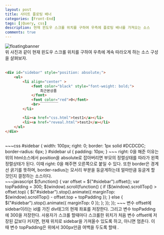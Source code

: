 ```yaml
---
layout: post
title: 사이트 플로팅 배너
categories: [Front-End]
tags: [jQuery, css]
description: 현재 윈도우 스크롤 위치를 구하여 우측에 플로팅 배너를 가져오는 소스
comments: true
---
```


![floatingbanner](https://user-images.githubusercontent.com/36055500/57909698-78f5ba00-78be-11e9-85c2-0f84c2bfec6d.PNG)  
위 사진과 같이 현재 윈도우 스크롤 위치를 구하여 우측에 계속 따라오게 하는 소스 구성을 살펴보자.  
<br>  
~~~html
<div id="sidebar" style="position: absolute;">	
	<ul>
		<li align="center" >
			<font color="black" style="font-weight: bold;">
				최근본상품
			</font>
			<font color="red">0</font>
			<br>￣￣￣￣￣
		</li>

		<li><a href="css.html">test1</a></li>
		<li><a href="reveal.html">test2</a></li> 
	</ul>
</div>
~~~  
<br>  
~~~css
#sidebar { 
	width: 100px; 
	right: 0;
	border: 1px solid #DCDCDC;
	border-radius: 6px;
}
#sidebar ul { 
	padding: 10px; 
}
~~~  
right: 0을 해준 이유는 위의 html소스에서 position을 absolute로 잡아버리면 부모의 정렬상태를 따라가 왼쪽 정렬상태가 된다. 이때 right: 0을 해주면 오른쪽으로 붙일 수 있다. 또한 border은 경계선 굵기를 뜻하며, border-radius는 모서리 부분을 둥글게하는데 얼마만큼 둥글게 할 것인지 결정하는 소스이다.  
<br>  
~~~javascript
$(function() {
	var offset = $("#sidebar").offset();
	var topPadding = 300;
	$(window).scroll(function() {
		if ($(window).scrollTop() > offset.top) {
			$("#sidebar").stop().animate({
				marginTop: $(window).scrollTop() - offset.top + topPadding
			});
		} else {
			$("#sidebar").stop().animate({
				marginTop: 0
			});
		};
	});
});
~~~  
변수 offset에 sidebar이라는 id를 가진 div태그의 현재 좌표를 저장한다. 그리고 변수 topPadding에 300을 저장한다. 사용자가 스크롤 할때마다 스크롤한 위치가 처음 변수 offset에 저장된 값보다 커지면, 현재 위치로 sidebar을 가져올수 있도록 하고, 아니면 멈춘다. 이때 변수 topPadding은 위에서 300px만큼 여백을 두도록 할때 .
